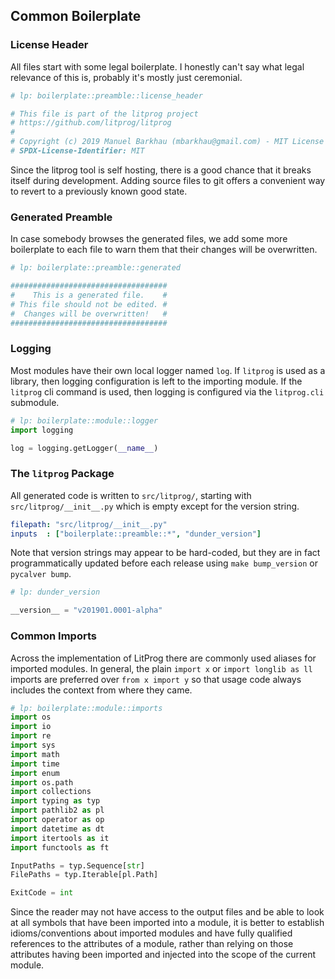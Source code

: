
## Common Boilerplate

### License Header

All files start with some legal boilerplate. I honestly can't say what legal relevance of this is, probably it's mostly just ceremonial.

```python
# lp: boilerplate::preamble::license_header

# This file is part of the litprog project
# https://github.com/litprog/litprog
#
# Copyright (c) 2019 Manuel Barkhau (mbarkhau@gmail.com) - MIT License
# SPDX-License-Identifier: MIT
```

Since the litprog tool is self hosting, there is a good chance that it breaks itself during development. Adding source files to git offers a convenient way to revert to a previously known good state.

### Generated Preamble

In case somebody browses the generated files, we add some more boilerplate to each file to warn them that their changes will be overwritten.

```python
# lp: boilerplate::preamble::generated

###################################
#    This is a generated file.    #
# This file should not be edited. #
#  Changes will be overwritten!   #
###################################
```

### Logging

Most modules have their own local logger named `log`. If `litprog` is used as a library, then logging configuration is left to the importing module. If the `litprog` cli command is used, then logging is configured via the `litprog.cli` submodule.

```python
# lp: boilerplate::module::logger
import logging

log = logging.getLogger(__name__)
```


### The `litprog` Package

All generated code is written to `src/litprog/`, starting with `src/litprog/__init__.py` which is empty except for the version string.

```yaml
filepath: "src/litprog/__init__.py"
inputs  : ["boilerplate::preamble::*", "dunder_version"]
```

Note that version strings may appear to be hard-coded, but they are in fact programmatically updated before each release using `make bump_version` or `pycalver bump`.

```python
# lp: dunder_version

__version__ = "v201901.0001-alpha"
```

### Common Imports

Across the implementation of LitProg there are commonly used aliases for imported modules. In general, the plain `import x` or `import longlib as ll` imports are preferred over `from x import y` so that usage code always includes the context from where they came.

```python
# lp: boilerplate::module::imports
import os
import io
import re
import sys
import math
import time
import enum
import os.path
import collections
import typing as typ
import pathlib2 as pl
import operator as op
import datetime as dt
import itertools as it
import functools as ft

InputPaths = typ.Sequence[str]
FilePaths = typ.Iterable[pl.Path]

ExitCode = int
```

Since the reader may not have access to the output files and be able to look at all symbols that have been imported into a module, it is better to establish idioms/conventions about imported modules and have fully qualified references to the attributes of a module, rather than relying on those attributes having been imported and injected into the scope of the current module.

